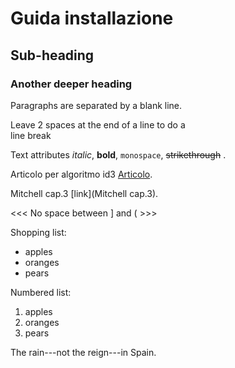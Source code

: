 
Guida installazione
=======

Sub-heading
-----------

### Another deeper heading

Paragraphs are separated
by a blank line.

Leave 2 spaces at the end of a line to do a  
line break

Text attributes *italic*, **bold**, 
`monospace`, ~~strikethrough~~ .

Articolo per algoritmo id3 [Articolo](http://archive.oreilly.com/pub/a/python/2006/02/09/ai_decision_trees.html).

Mitchell cap.3 [link](Mitchell cap.3).

<<<   No space between ] and (  >>>

Shopping list:

* apples
* oranges
* pears

Numbered list:

1. apples
2. oranges
3. pears

The rain---not the reign---in
Spain.
